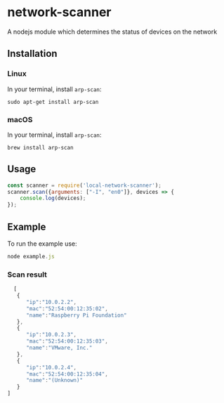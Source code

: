 # network-scanner
A nodejs module which determines the status of devices on the network

## Installation
### Linux
In your terminal, install `arp-scan`:
````
sudo apt-get install arp-scan   
````

### macOS
In your terminal, install `arp-scan`:
````
brew install arp-scan   
````


## Usage
```javascript
const scanner = require('local-network-scanner');
scanner.scan({arguments: ["-I", "en0"]}, devices => {
	console.log(devices);
});
```

## Example
To run the example use:
``` javascript
node example.js
```

### Scan result
```javascript
  [
   {
      "ip":"10.0.2.2",
      "mac":"52:54:00:12:35:02",
      "name":"Raspberry Pi Foundation"
   },
   {
      "ip":"10.0.2.3",
      "mac":"52:54:00:12:35:03",
      "name":"VMware, Inc."
   },
   {
      "ip":"10.0.2.4",
      "mac":"52:54:00:12:35:04",
      "name":"(Unknown)"
   }
]
```
